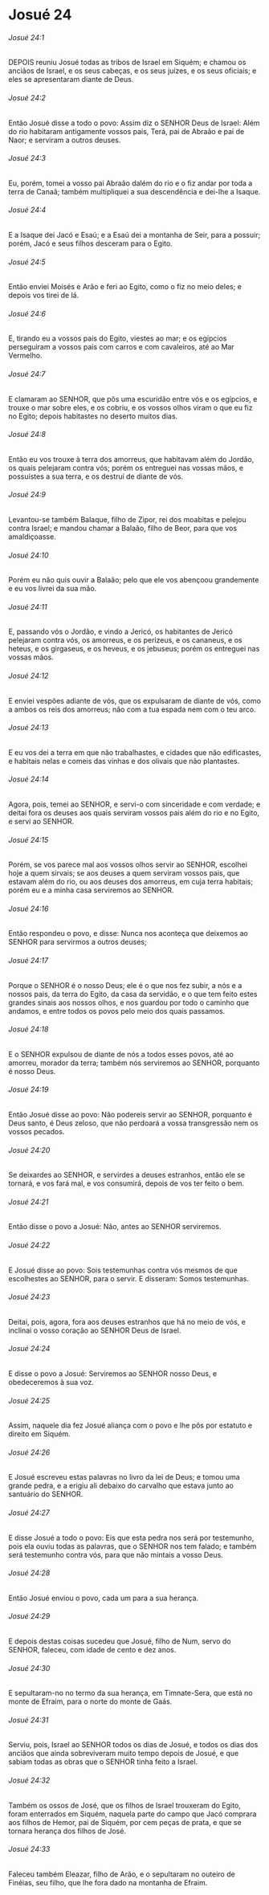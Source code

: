 # Josué 24

###### Josué 24:1

DEPOIS reuniu Josué todas as tribos de Israel em Siquém; e chamou os anciãos de Israel, e os seus cabeças, e os seus juízes, e os seus oficiais; e eles se apresentaram diante de Deus.

###### Josué 24:2

Então Josué disse a todo o povo: Assim diz o SENHOR Deus de Israel: Além do rio habitaram antigamente vossos pais, Terá, pai de Abraão e pai de Naor; e serviram a outros deuses.

###### Josué 24:3

Eu, porém, tomei a vosso pai Abraão dalém do rio e o fiz andar por toda a terra de Canaã; também multipliquei a sua descendência e dei-lhe a Isaque.

###### Josué 24:4

E a Isaque dei Jacó e Esaú; e a Esaú dei a montanha de Seir, para a possuir; porém, Jacó e seus filhos desceram para o Egito.

###### Josué 24:5

Então enviei Moisés e Arão e feri ao Egito, como o fiz no meio deles; e depois vos tirei de lá.

###### Josué 24:6

E, tirando eu a vossos pais do Egito, viestes ao mar; e os egípcios perseguiram a vossos pais com carros e com cavaleiros, até ao Mar Vermelho.

###### Josué 24:7

E clamaram ao SENHOR, que pôs uma escuridão entre vós e os egípcios, e trouxe o mar sobre eles, e os cobriu, e os vossos olhos viram o que eu fiz no Egito; depois habitastes no deserto muitos dias.

###### Josué 24:8

Então eu vos trouxe à terra dos amorreus, que habitavam além do Jordão, os quais pelejaram contra vós; porém os entreguei nas vossas mãos, e possuístes a sua terra, e os destruí de diante de vós.

###### Josué 24:9

Levantou-se também Balaque, filho de Zipor, rei dos moabitas e pelejou contra Israel; e mandou chamar a Balaão, filho de Beor, para que vos amaldiçoasse.

###### Josué 24:10

Porém eu não quis ouvir a Balaão; pelo que ele vos abençoou grandemente e eu vos livrei da sua mão.

###### Josué 24:11

E, passando vós o Jordão, e vindo a Jericó, os habitantes de Jericó pelejaram contra vós, os amorreus, e os perizeus, e os cananeus, e os heteus, e os girgaseus, e os heveus, e os jebuseus; porém os entreguei nas vossas mãos.

###### Josué 24:12

E enviei vespões adiante de vós, que os expulsaram de diante de vós, como a ambos os reis dos amorreus; não com a tua espada nem com o teu arco.

###### Josué 24:13

E eu vos dei a terra em que não trabalhastes, e cidades que não edificastes, e habitais nelas e comeis das vinhas e dos olivais que não plantastes.

###### Josué 24:14

Agora, pois, temei ao SENHOR, e servi-o com sinceridade e com verdade; e deitai fora os deuses aos quais serviram vossos pais além do rio e no Egito, e servi ao SENHOR.

###### Josué 24:15

Porém, se vos parece mal aos vossos olhos servir ao SENHOR, escolhei hoje a quem sirvais; se aos deuses a quem serviram vossos pais, que estavam além do rio, ou aos deuses dos amorreus, em cuja terra habitais; porém eu e a minha casa serviremos ao SENHOR.

###### Josué 24:16

Então respondeu o povo, e disse: Nunca nos aconteça que deixemos ao SENHOR para servirmos a outros deuses;

###### Josué 24:17

Porque o SENHOR é o nosso Deus; ele é o que nos fez subir, a nós e a nossos pais, da terra do Egito, da casa da servidão, e o que tem feito estes grandes sinais aos nossos olhos, e nos guardou por todo o caminho que andamos, e entre todos os povos pelo meio dos quais passamos.

###### Josué 24:18

E o SENHOR expulsou de diante de nós a todos esses povos, até ao amorreu, morador da terra; também nós serviremos ao SENHOR, porquanto é nosso Deus.

###### Josué 24:19

Então Josué disse ao povo: Não podereis servir ao SENHOR, porquanto é Deus santo, é Deus zeloso, que não perdoará a vossa transgressão nem os vossos pecados.

###### Josué 24:20

Se deixardes ao SENHOR, e servirdes a deuses estranhos, então ele se tornará, e vos fará mal, e vos consumirá, depois de vos ter feito o bem.

###### Josué 24:21

Então disse o povo a Josué: Não, antes ao SENHOR serviremos.

###### Josué 24:22

E Josué disse ao povo: Sois testemunhas contra vós mesmos de que escolhestes ao SENHOR, para o servir. E disseram: Somos testemunhas.

###### Josué 24:23

Deitai, pois, agora, fora aos deuses estranhos que há no meio de vós, e inclinai o vosso coração ao SENHOR Deus de Israel.

###### Josué 24:24

E disse o povo a Josué: Serviremos ao SENHOR nosso Deus, e obedeceremos à sua voz.

###### Josué 24:25

Assim, naquele dia fez Josué aliança com o povo e lhe pôs por estatuto e direito em Siquém.

###### Josué 24:26

E Josué escreveu estas palavras no livro da lei de Deus; e tomou uma grande pedra, e a erigiu ali debaixo do carvalho que estava junto ao santuário do SENHOR.

###### Josué 24:27

E disse Josué a todo o povo: Eis que esta pedra nos será por testemunho, pois ela ouviu todas as palavras, que o SENHOR nos tem falado; e também será testemunho contra vós, para que não mintais a vosso Deus.

###### Josué 24:28

Então Josué enviou o povo, cada um para a sua herança.

###### Josué 24:29

E depois destas coisas sucedeu que Josué, filho de Num, servo do SENHOR, faleceu, com idade de cento e dez anos.

###### Josué 24:30

E sepultaram-no no termo da sua herança, em Timnate-Sera, que está no monte de Efraim, para o norte do monte de Gaás.

###### Josué 24:31

Serviu, pois, Israel ao SENHOR todos os dias de Josué, e todos os dias dos anciãos que ainda sobreviveram muito tempo depois de Josué, e que sabiam todas as obras que o SENHOR tinha feito a Israel.

###### Josué 24:32

Também os ossos de José, que os filhos de Israel trouxeram do Egito, foram enterrados em Siquém, naquela parte do campo que Jacó comprara aos filhos de Hemor, pai de Siquém, por cem peças de prata, e que se tornara herança dos filhos de José.

###### Josué 24:33

Faleceu também Eleazar, filho de Arão, e o sepultaram no outeiro de Finéias, seu filho, que lhe fora dado na montanha de Efraim.

